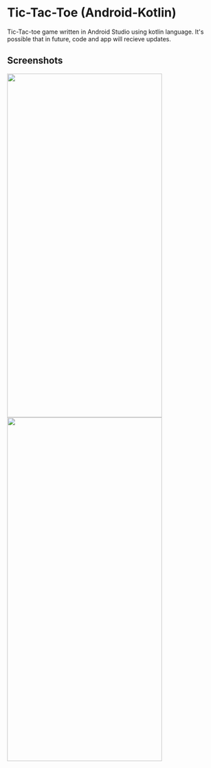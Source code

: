 # Tic-Tac-Toe (Android-Kotlin)
Tic-Tac-toe game written in Android Studio using kotlin language.
It's possible that in future, code and app will recieve updates.

## Screenshots

<img src="[https://your-image-url.type]([https://user-images.githubusercontent.com/85778941/211939326-f7c7c1c9-0e94-4077-9c52-7eb31271beb5.jpg](https://user-images.githubusercontent.com/85778941/211939305-bea6212d-3bc7-403f-b132-ecc896aa06b9.jpg))" width="360" height="800">
<img src="[https://your-image-url.type](https://user-images.githubusercontent.com/85778941/211939326-f7c7c1c9-0e94-4077-9c52-7eb31271beb5.jpg)" width="360" height="800">
